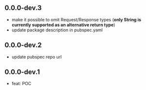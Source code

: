 ## 0.0.0-dev.3
- make it possible to omit Request/Response types 
    (**only String is currently supported as an alternative return type**)
- update package description in pubspec.yaml

## 0.0.0-dev.2
- update pubspec repo url

## 0.0.0-dev.1

- feat: POC
